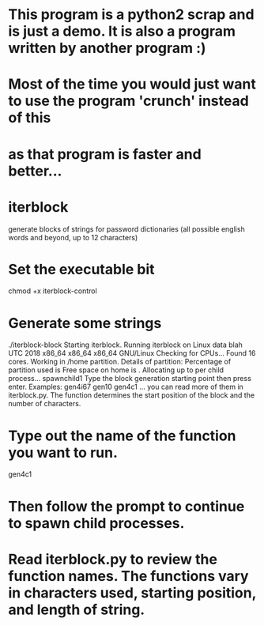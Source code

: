 # This program is a python2 scrap and is just a demo. It is also a program written by another program :)
# Most of the time you would just want to use the program 'crunch' instead of this
# as that program is faster and better...

# iterblock
generate blocks of strings for password dictionaries (all possible english words and beyond, up to 12 characters)

# Set the executable bit
chmod +x iterblock-control

# Generate some strings
./iterblock-block 
Starting iterblock.
Running iterblock on Linux data blah UTC 2018 x86_64 x86_64 x86_64 GNU/Linux
Checking for CPUs...
Found 16 cores.
Working in /home partition.
Details of partition: 
Percentage of partition used is 
Free space on home is .
Allocating up to  per child process...
spawnchild1
Type the block generation starting point then press enter.
Examples: gen4i67 gen10 gen4c1 ... you can read more of them in iterblock.py. The function determines the start position of the block and the number of characters.

# Type out the name of the function you want to run.
gen4c1

# Then follow the prompt to continue to spawn child processes.

# Read iterblock.py to review the function names. The functions vary in characters used, starting position, and length of string.

